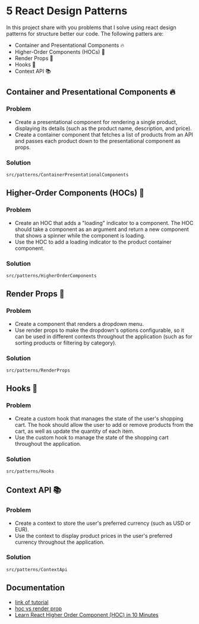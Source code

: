 # 5 React Design Patterns

In this project share with you problems that I solve using react design patterns for structure better our code. The following patters are:

- Container and Presentational Components 🔥
- Higher-Order Components (HOCs) 🚀
- Render Props 🎨
- Hooks 🎣
- Context API 📚

## Container and Presentational Components 🔥

### Problem

- Create a presentational component for rendering a single product, displaying its details (such as the product name, description, and price).
- Create a container component that fetches a list of products from an API and passes each product down to the presentational component as props.

### Solution

`src/patterns/ContainerPresentationalComponents`

## Higher-Order Components (HOCs) 🚀

### Problem

- Create an HOC that adds a "loading" indicator to a component. The HOC should take a component as an argument and return a new component that shows a spinner while the component is loading.
- Use the HOC to add a loading indicator to the product container component.

### Solution

`src/patterns/HigherOrderComponents`

## Render Props 🎨

### Problem

- Create a component that renders a dropdown menu.
- Use render props to make the dropdown's options configurable, so it can be used in different contexts throughout the application (such as for sorting products or filtering by category).

### Solution

`src/patterns/RenderProps`

## Hooks 🎣

### Problem

- Create a custom hook that manages the state of the user's shopping cart. The hook should allow the user to add or remove products from the cart, as well as update the quantity of each item.
- Use the custom hook to manage the state of the shopping cart throughout the application.

### Solution

`src/patterns/Hooks`

## Context API 📚

### Problem

- Create a context to store the user's preferred currency (such as USD or EUR).
- Use the context to display product prices in the user's preferred currency throughout the application.

### Solution

`src/patterns/ContextApi`

## Documentation

- [link of tutorial](https://linktodocumentation)
- [hoc vs render prop](https://www.youtube.com/watch?v=hfVwBuOdAqQ)
- [Learn React Higher Order Component (HOC) in 10 Minutes](https://www.youtube.com/watch?v=J5P0q7EROfw)
